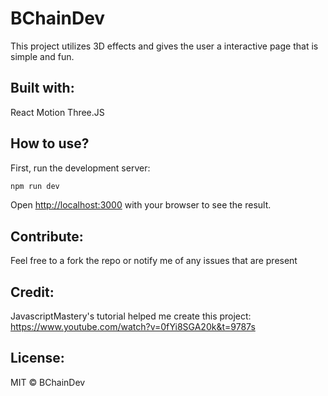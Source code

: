 # BChainDev
This project utilizes 3D effects and gives the user a interactive page that is simple and fun.



## Built with:

React
Motion
Three.JS

## How to use?
First, run the development server:

```bash
npm run dev
```
Open [http://localhost:3000](http://localhost:3000) with your browser to see the result.

## Contribute:
Feel free to a fork the repo or notify me of any issues that are present

## Credit:

JavascriptMastery's tutorial helped me create this project:
https://www.youtube.com/watch?v=0fYi8SGA20k&t=9787s

## License:

MIT © BChainDev
